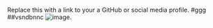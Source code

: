 Replace this with a link to your a GitHub or social media profile.
#ggg
##vsndbnnc
![image ](https://ganeshvairagar.github.io/markdown-portfolio/).
